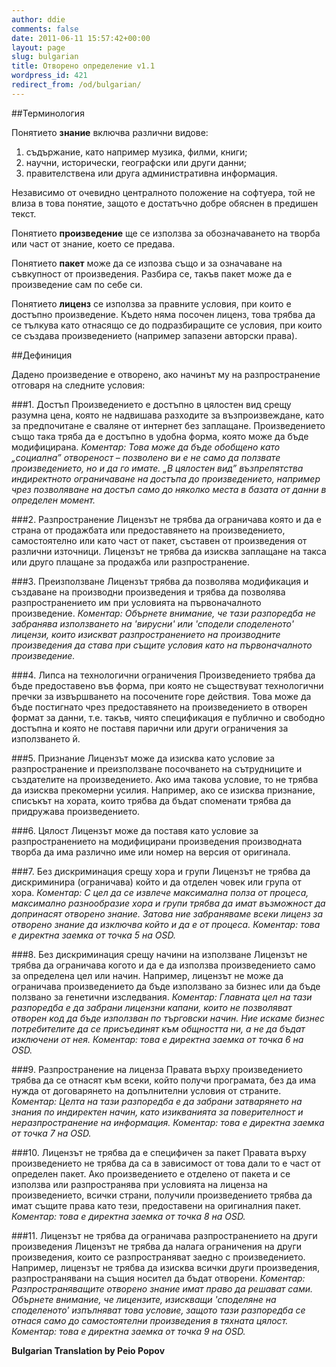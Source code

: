 ```yaml
---
author: ddie
comments: false
date: 2011-06-11 15:57:42+00:00
layout: page
slug: bulgarian
title: Отворено определение v1.1
wordpress_id: 421
redirect_from: /od/bulgarian/
---
```


##Терминология

Понятието **знание** включва различни видове:

1. съдържание, като например музика, филми, книги; 
2. научни, исторически, географски или други данни; 
3. правителствена или друга административна информация.
 
Независимо от очевидно централното положение на софтуера, той не влиза в това понятие, защото е достатъчно добре обяснен в предишен текст. 
 
Понятието **произведение** ще се използва за обозначаването на творба или част от знание, което се предава.
 
Понятието **пакет** може да се изпозва също и за означаване на съвкупност от произведения. Разбира се, такъв пакет може да е произведение сам по себе си.
 
Понятието **лиценз** се използва за правните условия, при които е достъпно произведение. Където няма посочен лиценз, това  трябва да се тълкува като отнасящо се до подразбиращите се условия, при които се създава произведението (например запазени авторски права).
 
 
##Дефиниция
 
Дадено произведение е отворено, ако начинът му на разпространение отговаря на следните условия:
 
###1. Достъп
Произведението е достъпно в цялостен вид срещу разумна цена, която не надвишава разходите за възпроизвеждане, като за  предпочитане е сваляне от интернет без заплащане. Произведението също така тряба да е достъпно в удобна форма, която може да бъде модифицирана.
*Коментар: Това може да бъде обобщено като „социална” отвореност – позволено ви е не само да ползвате произведението, но и да го имате. „В цялостен вид” възпрепятства индиректното ограничаване на достъпа до произведението, например чрез позволяване на достъп само до няколко места в базата от данни в определен момент.* 
 
###2. Разпространение
Лицензът не трябва да ограничава която и да е страна от продажбата или предоставянето на произведението, самостоятелно или като част от пакет, съставен от произведения от различни източници. Лицензът не трябва да изисква заплащане на такса или друго плащане за продажба или разпространение.
 
###3. Преизползване
Лицензът трябва да позволява модификация и създаване на производни произведения и трябва  да позволява разпространението им при условията на първоначалното произведение.
*Коментар: Обърнете внимание, че тази разпоредба не забранява използването на 'вирусни' или 'сподели споделеното' лицензи, които изискват разпространението на производните произведения да става при същите условия като на първоначалното произведение.*
 
###4. Липса на технологични ограничения
Произведението трябва да бъде предоставено във форма, при която не съществуват технологични пречки за извършването на посочените горе действия. Това може да бъде постигнато чрез предоставянето на произведението в отворен формат за данни, т.е. такъв, чиято спецификация е публично и свободно достъпна и която не поставя парични или други ограничения за използването й.
 
###5. Признание
Лицензът може да изисква като условие за разпространение и преизползване посочването на сътрудниците и създателите на произведението. Ако има такова условие, то не трябва да изисква прекомерни усилия. Например, ако се изисква признание, списъкът на хората, които трябва да бъдат споменати трябва да придружава произведението.
 
###6. Цялост
Лицензът може да поставя като условие за разпространението на модифицирани произведения производната творба да има различно име или номер на версия от оригинала.
 
###7. Без дискриминация срещу хора и групи
Лицензът не трябва да дискриминира (ограничава) който и да отделен човек или група от хора.
*Коментар: С цел да се извлече максимална полза от процеса, максимално разнообразие хора и групи трябва да имат възможност да допринасят отворено знание. Затова ние забраняваме всеки лиценз за отворено знание да изключва който и да е от процеса.*
*Коментар: това е директна заемка от точка 5 на OSD.*
 
###8. Без дискриминация срещу начини на използване
Лицензът не трябва да ограничава когото и да е да използва произведението само за определена цел или начин. Например, лицензът не може да ограничава произведението да бъде използвано за бизнес или да бъде ползвано за генетични изследвания.
*Коментар: Главната цел на тази разпоредба е да забрани лицензни капани, които не позволяват отворен код да бъде използван по търговски начин. Ние искаме бизнес потребителите да се присъединят към общността ни, а не да бъдат изключени от нея.*
*Коментар: това е директна заемка от точка 6 на OSD.*
 
###9. Разпространение на лиценза
Правата върху произведението трябва да се отнасят към всеки, който получи програмата, без да има нужда от договарянето на допълнителни условия от страните.
*Коментар: Целта на тази разпоредба е да забрани затварянето на знания по индиректен начин, като изикванията за поверителност и неразпространение на информация.*
*Коментар: това е директна заемка от точка 7 на OSD.*
 
###10. Лицензът не трябва да е специфичен за пакет
Правата върху произведението не трябва да са в зависимост от това дали то е част от определен пакет. Ако произведението е отделено от пакета и се използва или разпространява при условията на лиценза на произведението, всички страни, получили произведението трябва да имат същите права като тези, предоставени на оригиналния пакет.
*Коментар: това е директна заемка от точка 8 на OSD.*
 
###11. Лицензът не трябва да ограничава разпространението на други произведения
Лицензът не трябва да налага ограничения на други произведения, които се разпространяват заедно с произведението. Например, лицензът не трябва да изисква всички други произведения, разпространявани на същия носител да бъдат отворени.
*Коментар: Разпространяващите отворено знание имат право да решават сами. Обърнете внимание, че лицензите, изискващи 'споделяне на споделеното' изпълняват това условие, защото тази разпоредба се отнася само до самостоятелни произведения в тяхната цялост.*
*Коментар: това е директна заемка от точка 9 на OSD.*

**Bulgarian Translation by Peio Popov**

